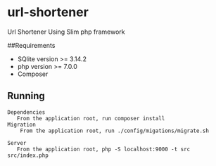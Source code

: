 # url-shortener
Url Shortener Using Slim php framework

##Requirements
 * SQlite version >= 3.14.2
 * php version >= 7.0.0 
 * Composer 
 
## Running
    Dependencies 
       From the application root, run composer install  
    Migration
        From the application root, run ./config/migations/migrate.sh

    Server
       From the application root, php -S localhost:9000 -t src src/index.php

        
 
 
 
